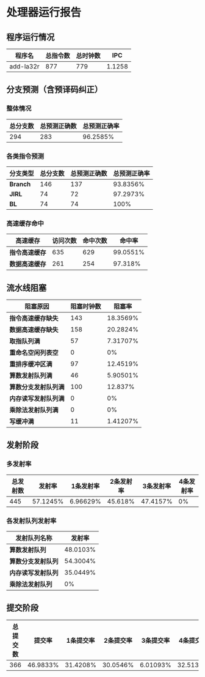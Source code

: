 # 处理器运行报告
## 程序运行情况
|程序名|总指令数|总时钟数|IPC|
|---|---|---|---|
|add-la32r|877|779|1.1258|

## 分支预测（含预译码纠正）
### 整体情况
|总分支数|总预测正确数|总预测正确率|
|---|---|---|
|294|283|96.2585%|

### 各类指令预测
|分支类型|总分支数|总预测正确数|总预测正确率|
|---|---|---|---|
|**Branch**| 146 | 137 | 93.8356%|
|**JIRL**| 74 | 72 | 97.2973%|
|**BL**| 74 | 74 | 100%|

### 高速缓存命中
|高速缓存|访问次数|命中次数|命中率|
|---|---|---|---|
|**指令高速缓存**| 635 | 629 | 99.0551%|
|**数据高速缓存**| 261 | 254 | 97.318%|
## 流水线阻塞
|阻塞原因|阻塞时钟数|阻塞率|
|---|---|---|
|**指令高速缓存缺失**| 143 | 18.3569%|
|**数据高速缓存缺失**| 158 | 20.2824%|
|**取指队列满**| 57 | 7.31707%|
|**重命名空闲列表空**|0 | 0%|
|**重排序缓冲区满**|97 | 12.4519%|
|**算数发射队列满**|46 | 5.90501%|
|**算数分支发射队列满**|100 | 12.837%|
|**内存读写发射队列满**|0 | 0%|
|**乘除法发射队列满**|0 | 0%|
|**写缓冲满**|11 | 1.41207%|

## 发射阶段
### 多发射率
|总发射数|发射率|1条发射率|2条发射率|3条发射率|4条发射率|
|---|---|---|---|---|---|
|445|57.1245%|6.96629%|45.618%|47.4157%|0%|

### 各发射队列发射率
|发射队列名称|发射率|
|---|---|
|**算数发射队列**|48.0103%|
|**算数分支发射队列**|54.3004%|
|**内存读写发射队列**|35.0449%|
|**乘除法发射队列**|0%|

## 提交阶段
|总提交数|提交率|1条提交率|2条提交率|3条提交率|4条提交率|
|---|---|---|---|---|---|
|366|46.9833%|31.4208%|30.0546%|6.01093%|32.5137%|
